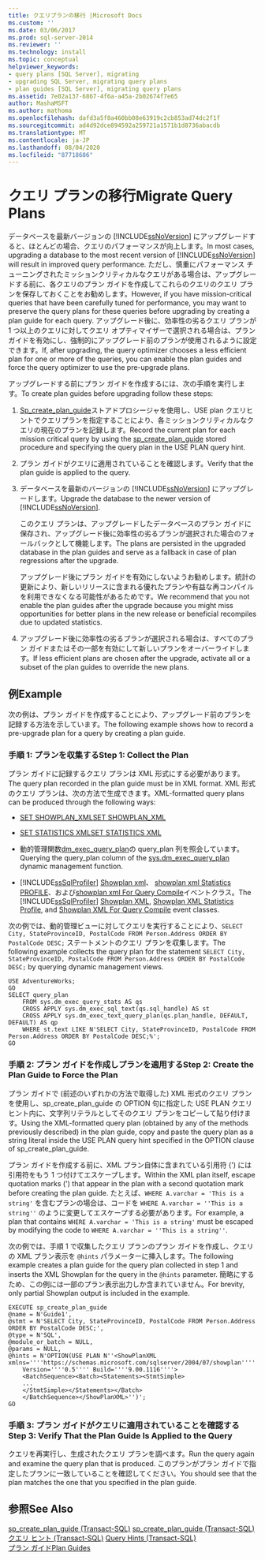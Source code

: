 ```yaml
---
title: クエリプランの移行 |Microsoft Docs
ms.custom: ''
ms.date: 03/06/2017
ms.prod: sql-server-2014
ms.reviewer: ''
ms.technology: install
ms.topic: conceptual
helpviewer_keywords:
- query plans [SQL Server], migrating
- upgrading SQL Server, migrating query plans
- plan guides [SQL Server], migrating query plans
ms.assetid: 7e02a137-6867-4f6a-a45a-2b02674f7e65
author: MashaMSFT
ms.author: mathoma
ms.openlocfilehash: dafd3a5f8a460bb08e63919c2cb853ad74dc2f1f
ms.sourcegitcommit: ad4d92dce894592a259721a1571b1d8736abacdb
ms.translationtype: MT
ms.contentlocale: ja-JP
ms.lasthandoff: 08/04/2020
ms.locfileid: "87718686"
---
```

# <a name="migrate-query-plans"></a><span data-ttu-id="338e8-102">クエリ プランの移行</span><span class="sxs-lookup"><span data-stu-id="338e8-102">Migrate Query Plans</span></span>
  <span data-ttu-id="338e8-103">データベースを最新バージョンの [!INCLUDE[ssNoVersion](../../includes/ssnoversion-md.md)] にアップグレードすると、ほとんどの場合、クエリのパフォーマンスが向上します。</span><span class="sxs-lookup"><span data-stu-id="338e8-103">In most cases, upgrading a database to the most recent version of [!INCLUDE[ssNoVersion](../../includes/ssnoversion-md.md)] will result in improved query performance.</span></span> <span data-ttu-id="338e8-104">ただし、慎重にパフォーマンス チューニングされたミッションクリティカルなクエリがある場合は、アップグレードする前に、各クエリのプラン ガイドを作成してこれらのクエリのクエリ プランを保存しておくことをお勧めします。</span><span class="sxs-lookup"><span data-stu-id="338e8-104">However, if you have mission-critical queries that have been carefully tuned for performance, you may want to preserve the query plans for these queries before upgrading by creating a plan guide for each query.</span></span> <span data-ttu-id="338e8-105">アップグレード後に、効率性の劣るクエリ プランが 1 つ以上のクエリに対してクエリ オプティマイザーで選択される場合は、プラン ガイドを有効にし、強制的にアップグレード前のプランが使用されるように設定できます。</span><span class="sxs-lookup"><span data-stu-id="338e8-105">If, after upgrading, the query optimizer chooses a less efficient plan for one or more of the queries, you can enable the plan guides and force the query optimizer to use the pre-upgrade plans.</span></span>  
  
 <span data-ttu-id="338e8-106">アップグレードする前にプラン ガイドを作成するには、次の手順を実行します。</span><span class="sxs-lookup"><span data-stu-id="338e8-106">To create plan guides before upgrading follow these steps:</span></span>  
  
1.  <span data-ttu-id="338e8-107">[Sp_create_plan_guide](/sql/relational-databases/system-stored-procedures/sp-create-plan-guide-transact-sql)ストアドプロシージャを使用し、USE plan クエリヒントでクエリプランを指定することにより、各ミッションクリティカルなクエリの現在のプランを記録します。</span><span class="sxs-lookup"><span data-stu-id="338e8-107">Record the current plan for each mission critical query by using the [sp_create_plan_guide](/sql/relational-databases/system-stored-procedures/sp-create-plan-guide-transact-sql) stored procedure and specifying the query plan in the USE PLAN query hint.</span></span>  
  
2.  <span data-ttu-id="338e8-108">プラン ガイドがクエリに適用されていることを確認します。</span><span class="sxs-lookup"><span data-stu-id="338e8-108">Verify that the plan guide is applied to the query.</span></span>  
  
3.  <span data-ttu-id="338e8-109">データベースを最新のバージョンの [!INCLUDE[ssNoVersion](../../includes/ssnoversion-md.md)] にアップグレードします。</span><span class="sxs-lookup"><span data-stu-id="338e8-109">Upgrade the database to the newer version of [!INCLUDE[ssNoVersion](../../includes/ssnoversion-md.md)].</span></span>  
  
     <span data-ttu-id="338e8-110">このクエリ プランは、アップグレードしたデータベースのプラン ガイドに保存され、アップグレード後に効率性の劣るプランが選択された場合のフォールバックとして機能します。</span><span class="sxs-lookup"><span data-stu-id="338e8-110">The plans are persisted in the upgraded database in the plan guides and serve as a fallback in case of plan regressions after the upgrade.</span></span>  
  
     <span data-ttu-id="338e8-111">アップグレード後にプラン ガイドを有効にしないようお勧めします。統計の更新により、新しいリリースに含まれる優れたプランや有益な再コンパイルを利用できなくなる可能性があるためです。</span><span class="sxs-lookup"><span data-stu-id="338e8-111">We recommend that you not enable the plan guides after the upgrade because you might miss opportunities for better plans in the new release or beneficial recompiles due to updated statistics.</span></span>  
  
4.  <span data-ttu-id="338e8-112">アップグレード後に効率性の劣るプランが選択される場合は、すべてのプラン ガイドまたはその一部を有効にして新しいプランをオーバーライドします。</span><span class="sxs-lookup"><span data-stu-id="338e8-112">If less efficient plans are chosen after the upgrade, activate all or a subset of the plan guides to override the new plans.</span></span>  
  
## <a name="example"></a><span data-ttu-id="338e8-113">例</span><span class="sxs-lookup"><span data-stu-id="338e8-113">Example</span></span>  
 <span data-ttu-id="338e8-114">次の例は、プラン ガイドを作成することにより、アップグレード前のプランを記録する方法を示しています。</span><span class="sxs-lookup"><span data-stu-id="338e8-114">The following example shows how to record a pre-upgrade plan for a query by creating a plan guide.</span></span>  
  
### <a name="step-1-collect-the-plan"></a><span data-ttu-id="338e8-115">手順 1: プランを収集する</span><span class="sxs-lookup"><span data-stu-id="338e8-115">Step 1: Collect the Plan</span></span>  
 <span data-ttu-id="338e8-116">プラン ガイドに記録するクエリ プランは XML 形式にする必要があります。</span><span class="sxs-lookup"><span data-stu-id="338e8-116">The query plan recorded in the plan guide must be in XML format.</span></span> <span data-ttu-id="338e8-117">XML 形式のクエリ プランは、次の方法で生成できます。</span><span class="sxs-lookup"><span data-stu-id="338e8-117">XML-formatted query plans can be produced through the following ways:</span></span>  
  
-   [<span data-ttu-id="338e8-118">SET SHOWPLAN_XML</span><span class="sxs-lookup"><span data-stu-id="338e8-118">SET SHOWPLAN_XML</span></span>](/sql/t-sql/statements/set-showplan-xml-transact-sql)  
  
-   [<span data-ttu-id="338e8-119">SET STATISTICS XML</span><span class="sxs-lookup"><span data-stu-id="338e8-119">SET STATISTICS XML</span></span>](/sql/t-sql/statements/set-statistics-xml-transact-sql)  
  
-   <span data-ttu-id="338e8-120">動的管理関数[dm_exec_query_plan](/sql/relational-databases/system-dynamic-management-views/sys-dm-exec-query-plan-transact-sql)の query_plan 列を照会しています。</span><span class="sxs-lookup"><span data-stu-id="338e8-120">Querying the query_plan column of the [sys.dm_exec_query_plan](/sql/relational-databases/system-dynamic-management-views/sys-dm-exec-query-plan-transact-sql) dynamic management function.</span></span>  
  
-   <span data-ttu-id="338e8-121">[!INCLUDE[ssSqlProfiler](../../includes/sssqlprofiler-md.md)] [Showplan xml](../../relational-databases/event-classes/showplan-xml-event-class.md)、 [showplan xml Statistics PROFILE](../../relational-databases/event-classes/showplan-xml-statistics-profile-event-class.md)、および[showplan xml For Query Compile](../../relational-databases/event-classes/showplan-xml-for-query-compile-event-class.md)イベントクラス。</span><span class="sxs-lookup"><span data-stu-id="338e8-121">The [!INCLUDE[ssSqlProfiler](../../includes/sssqlprofiler-md.md)] [Showplan XML](../../relational-databases/event-classes/showplan-xml-event-class.md), [Showplan XML Statistics Profile](../../relational-databases/event-classes/showplan-xml-statistics-profile-event-class.md), and [Showplan XML For Query Compile](../../relational-databases/event-classes/showplan-xml-for-query-compile-event-class.md) event classes.</span></span>  
  
 <span data-ttu-id="338e8-122">次の例では、動的管理ビューに対してクエリを実行することにより、`SELECT City, StateProvinceID, PostalCode FROM Person.Address ORDER BY PostalCode DESC;` ステートメントのクエリ プランを収集します。</span><span class="sxs-lookup"><span data-stu-id="338e8-122">The following example collects the query plan for the statement `SELECT City, StateProvinceID, PostalCode FROM Person.Address ORDER BY PostalCode DESC;` by querying dynamic management views.</span></span>  
  
```  
USE AdventureWorks;  
GO  
SELECT query_plan  
    FROM sys.dm_exec_query_stats AS qs   
    CROSS APPLY sys.dm_exec_sql_text(qs.sql_handle) AS st  
    CROSS APPLY sys.dm_exec_text_query_plan(qs.plan_handle, DEFAULT, DEFAULT) AS qp  
    WHERE st.text LIKE N'SELECT City, StateProvinceID, PostalCode FROM Person.Address ORDER BY PostalCode DESC;%';  
GO  
```  
  
### <a name="step-2-create-the-plan-guide-to-force-the-plan"></a><span data-ttu-id="338e8-123">手順 2: プラン ガイドを作成しプランを適用する</span><span class="sxs-lookup"><span data-stu-id="338e8-123">Step 2: Create the Plan Guide to Force the Plan</span></span>  
 <span data-ttu-id="338e8-124">プラン ガイドで (前述のいずれかの方法で取得した) XML 形式のクエリ プランを使用し、sp_create_plan_guide の OPTION 句に指定した USE PLAN クエリ ヒント内に、文字列リテラルとしてそのクエリ プランをコピーして貼り付けます。</span><span class="sxs-lookup"><span data-stu-id="338e8-124">Using the XML-formatted query plan (obtained by any of the methods previously described) in the plan guide, copy and paste the query plan as a string literal inside the USE PLAN query hint specified in the OPTION clause of sp_create_plan_guide.</span></span>  
  
 <span data-ttu-id="338e8-125">プラン ガイドを作成する前に、XML プラン自体に含まれている引用符 (') には引用符をもう 1 つ付けてエスケープします。</span><span class="sxs-lookup"><span data-stu-id="338e8-125">Within the XML plan itself, escape quotation marks (') that appear in the plan with a second quotation mark before creating the plan guide.</span></span> <span data-ttu-id="338e8-126">たとえば、`WHERE A.varchar = 'This is a string'` を含むプランの場合は、コードを `WHERE A.varchar = ''This is a string''` のように変更してエスケープする必要があります。</span><span class="sxs-lookup"><span data-stu-id="338e8-126">For example, a plan that contains `WHERE A.varchar = 'This is a string'` must be escaped by modifying the code to `WHERE A.varchar = ''This is a string''`.</span></span>  
  
 <span data-ttu-id="338e8-127">次の例では、手順 1 で収集したクエリ プランのプラン ガイドを作成し、クエリの XML プラン表示を `@hints` パラメーターに挿入します。</span><span class="sxs-lookup"><span data-stu-id="338e8-127">The following example creates a plan guide for the query plan collected in step 1 and inserts the XML Showplan for the query in the `@hints` parameter.</span></span> <span data-ttu-id="338e8-128">簡略にするため、この例には一部のプラン表示出力しか含まれていません。</span><span class="sxs-lookup"><span data-stu-id="338e8-128">For brevity, only partial Showplan output is included in the example.</span></span>  
  
```  
EXECUTE sp_create_plan_guide   
@name = N'Guide1',  
@stmt = N'SELECT City, StateProvinceID, PostalCode FROM Person.Address ORDER BY PostalCode DESC;',  
@type = N'SQL',  
@module_or_batch = NULL,  
@params = NULL,  
@hints = N'OPTION(USE PLAN N''<ShowPlanXML xmlns=''''https://schemas.microsoft.com/sqlserver/2004/07/showplan''''   
    Version=''''0.5'''' Build=''''9.00.1116''''>  
    <BatchSequence><Batch><Statements><StmtSimple>  
    ...  
    </StmtSimple></Statements></Batch>  
    </BatchSequence></ShowPlanXML>'')';  
GO  
```  
  
### <a name="step-3-verify-that-the-plan-guide-is-applied-to-the-query"></a><span data-ttu-id="338e8-129">手順 3: プラン ガイドがクエリに適用されていることを確認する</span><span class="sxs-lookup"><span data-stu-id="338e8-129">Step 3: Verify That the Plan Guide Is Applied to the Query</span></span>  
 <span data-ttu-id="338e8-130">クエリを再実行し、生成されたクエリ プランを調べます。</span><span class="sxs-lookup"><span data-stu-id="338e8-130">Run the query again and examine the query plan that is produced.</span></span> <span data-ttu-id="338e8-131">このプランがプラン ガイドで指定したプランに一致していることを確認してください。</span><span class="sxs-lookup"><span data-stu-id="338e8-131">You should see that the plan matches the one that you specified in the plan guide.</span></span>  
  
## <a name="see-also"></a><span data-ttu-id="338e8-132">参照</span><span class="sxs-lookup"><span data-stu-id="338e8-132">See Also</span></span>  
 <span data-ttu-id="338e8-133">[sp_create_plan_guide &#40;Transact-SQL&#41;](/sql/relational-databases/system-stored-procedures/sp-create-plan-guide-transact-sql) </span><span class="sxs-lookup"><span data-stu-id="338e8-133">[sp_create_plan_guide &#40;Transact-SQL&#41;](/sql/relational-databases/system-stored-procedures/sp-create-plan-guide-transact-sql) </span></span>  
 <span data-ttu-id="338e8-134">[クエリ ヒント &#40;Transact-SQL&#41;](/sql/t-sql/queries/hints-transact-sql-query) </span><span class="sxs-lookup"><span data-stu-id="338e8-134">[Query Hints &#40;Transact-SQL&#41;](/sql/t-sql/queries/hints-transact-sql-query) </span></span>  
 [<span data-ttu-id="338e8-135">プラン ガイド</span><span class="sxs-lookup"><span data-stu-id="338e8-135">Plan Guides</span></span>](../../relational-databases/performance/plan-guides.md)  
  
  

